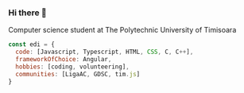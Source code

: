 ### Hi there 👋

<p>Computer science student at The Polytechnic University of Timisoara</p>

```javascript
const edi = {
  code: [Javascript, Typescript, HTML, CSS, C, C++],
  frameworkOfChoice: Angular,
  hobbies: [coding, volunteering],
  communities: [LigaAC, GDSC, tim.js]
}
```

